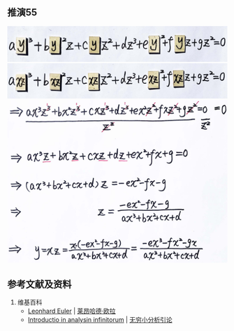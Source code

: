 ## 推演55

![](/images/无穷级数/欧拉的无穷分析引论中典型的推演实验/章3/推演55/55-1.jpg)
![](/images/无穷级数/欧拉的无穷分析引论中典型的推演实验/章3/推演55/55-2.jpg)
![](/images/无穷级数/欧拉的无穷分析引论中典型的推演实验/章3/推演55/55-3.jpg)

## 参考文献及资料

1. 维基百科
	- [Leonhard Euler](https://en.wikipedia.org/wiki/Leonhard_Euler) | [莱昂哈德·欧拉](https://zh.wikipedia.org/wiki/%E8%90%8A%E6%98%82%E5%93%88%E5%BE%B7%C2%B7%E6%AD%90%E6%8B%89) 
	- [Introductio in analysin infinitorum](https://en.wikipedia.org/wiki/Introductio_in_analysin_infinitorum) | [无穷小分析引论](https://zh.wikipedia.org/wiki/%E6%97%A0%E7%A9%B7%E5%B0%8F%E5%88%86%E6%9E%90%E5%BC%95%E8%AE%BA) 




